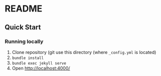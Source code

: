 # README

## Quick Start
### Running locally
1. Clone repository (git use this directory (where `_config.yml` is located)
3. `bundle install` 
4. `bundle exec jekyll serve`
5. Open <http://localhost:4000/>
